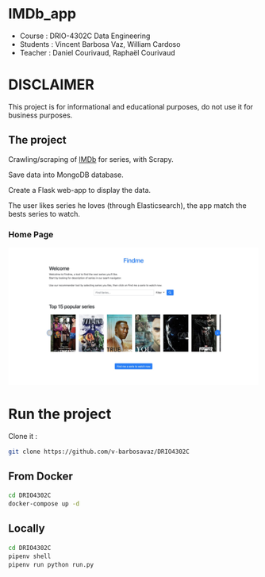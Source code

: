 # IMDb_app

- Course : DRIO-4302C Data Engineering
- Students : Vincent Barbosa Vaz, William Cardoso
- Teacher : Daniel Courivaud, Raphaël Courivaud

# DISCLAIMER

This project is for informational and educational purposes, do not use it for business purposes.

## The project

Crawling/scraping of [IMDb](https://www.imdb.com/) for series, with Scrapy.

Save data into MongoDB database.

Create a Flask web-app to display the data.

The user likes series he loves (through Elasticsearch), the app match the bests series to watch.

### Home Page

![Home page](img/homepage.jpg)

# Run the project

Clone it :

```bash
git clone https://github.com/v-barbosavaz/DRIO4302C
```

## From Docker

```bash
cd DRIO4302C
docker-compose up -d
```

## Locally

```bash
cd DRIO4302C
pipenv shell
pipenv run python run.py
```